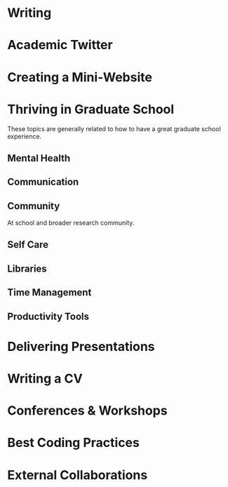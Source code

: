 # Writing

# Academic Twitter

# Creating a Mini-Website

# Thriving in Graduate School

These topics are generally related to how to have a great graduate school experience. 

## Mental Health

## Communication

## Community

At school and broader research community. 

## Self Care

## Libraries

## Time Management

## Productivity Tools

# Delivering Presentations

# Writing a CV

# Conferences & Workshops

# Best Coding Practices

# External Collaborations
